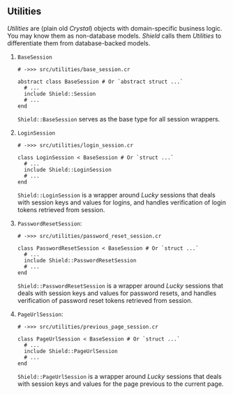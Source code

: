 ## Utilities

*Utilities* are (plain old *Crystal*) objects with domain-specific business logic. You may know them as non-database models. *Shield* calls them *Utilities* to differentiate them from database-backed models.

1. `BaseSession`

   ```crystal
   # ->>> src/utilities/base_session.cr

   abstract class BaseSession # Or `abstract struct ...`
     # ...
     include Shield::Session
     # ...
   end
   ```

   `Shield::BaseSession` serves as the base type for all session wrappers.

1. `LoginSession`

   ```crystal
   # ->>> src/utilities/login_session.cr

   class LoginSession < BaseSession # Or `struct ...`
     # ...
     include Shield::LoginSession
     # ...
   end
   ```

   `Shield::LoginSession` is a wrapper around *Lucky* sessions that deals with session keys and values for logins, and handles verification of login tokens retrieved from session.

1. `PasswordResetSession`:

   ```crystal
   # ->>> src/utilities/password_reset_session.cr

   class PasswordResetSession < BaseSession # Or `struct ...`
     # ...
     include Shield::PasswordResetSession
     # ...
   end
   ```

   `Shield::PasswordResetSession` is a wrapper around *Lucky* sessions that deals with session keys and values for password resets, and handles verification of password reset tokens retrieved from session.

1. `PageUrlSession`:

   ```crystal
   # ->>> src/utilities/previous_page_session.cr

   class PageUrlSession < BaseSession # Or `struct ...`
     # ...
     include Shield::PageUrlSession
     # ...
   end
   ```

   `Shield::PageUrlSession` is a wrapper around *Lucky* sessions that deals with session keys and values for the page previous to the current page.
